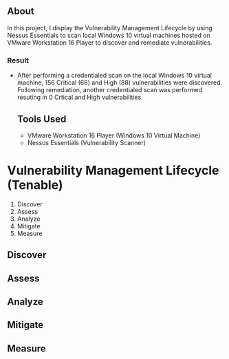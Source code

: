 ## About
In this project, I display the Vulnerability Management Lifecycle by using Nessus Essentials to scan local Windows 10 virtual machines hosted on VMware Workstation 16 Player to discover and remediate vulnerabilities. 

### Result
- After performing a credentialed scan on the local Windows 10 virtual machine, 156 Critical (68) and High (88) vulnerabilities were discovered. Following remediation, another credentialed scan was performed resuting in 0 Crtical and High vulnerabilities.
 
  ## Tools Used
  - VMware Workstation 16 Player (Windows 10 Virtual Machine)
  - Nessus Essentials (Vulnerability Scanner)

# Vulnerability Management Lifecycle (Tenable)
1. Discover
2. Assess
3. Analyze
4. Mitigate
5. Measure

## Discover

## Assess

## Analyze

## Mitigate

## Measure

    
  
